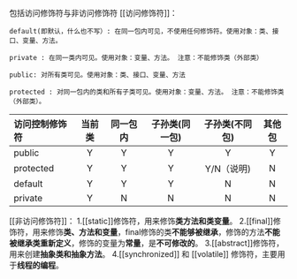 包括访问修饰符与非访问修饰符
[[访问修饰符]]：

    default(即默认，什么也不写）: 在同一包内可见，不使用任何修饰符。使用对象：类、接口、变量、方法。

    private : 在同一类内可见。使用对象：变量、方法。 注意：不能修饰类（外部类）

    public: 对所有类可见。使用对象：类、接口、变量、方法

    protected : 对同一包内的类和所有子类可见。使用对象：变量、方法。 注意：不能修饰类（外部类）。

|访问控制修饰符|当前类|同一包内|子孙类(同一包)|子孙类(不同包)|其他包|
|:----| :----:  | :----:  | :----:  | :----:  | :----:  |
|public|Y|Y|Y|Y|Y|
|protected|Y|Y|Y|Y/N（说明)|N|
|default|Y|Y|Y|N|N|
|private|Y|N|N|N|N|

[[非访问修饰符]]：
1.[[static]]修饰符，用来修饰**类方法和类变量**。 
2.[[final]]修饰符，用来修饰**类、方法和变量**，final修饰的类**不能够被继承**，修饰的方法**不能被继承类重新定义**，修饰的变量为**常量**，是**不可修改的**。
3.[[abstract]]修饰符，用来创建**抽象类和抽象方法**。 
4.[[synchronized]] 和 [[volatile]] 修饰符，主要用于**线程的编程**。

